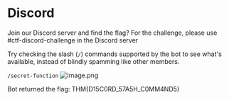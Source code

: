 # Discord

Join our Discord server and find the flag?
For the challenge, please use #ctf-discord-challenge in the Discord server



Try checking the slash (`/`) commands supported by the bot to see what's available, instead of blindly spamming like other members.

`/secret-function`
![image.png](attachment:eee2e38f-c95c-4be7-b654-f42160738d3e:image.png)

Bot returned the flag: THM{D15C0RD_57A5H_C0MM4ND5}
